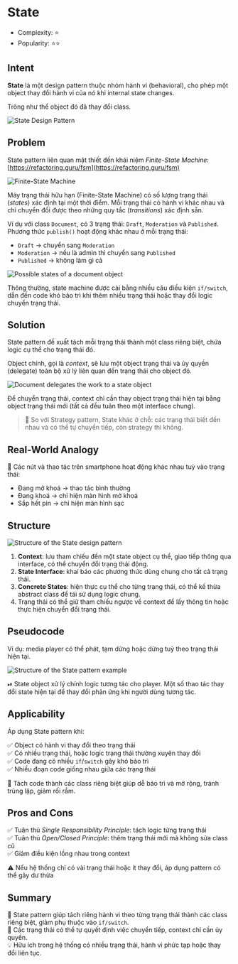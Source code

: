 # State
- Complexity: ⭐
- Popularity: ⭐⭐
## Intent

**State** là một design pattern thuộc nhóm hành vi (behavioral), cho phép một object thay đổi hành vi của nó khi internal state changes.

Trông như thể object đó đã thay đổi class.

![State Design Pattern](https://refactoring.guru/images/patterns/content/state/state-en.png)

## Problem

State pattern liên quan mật thiết đến khái niệm _Finite-State Machine_: [https://refactoring.guru/fsm](https://refactoring.guru/fsm)

![Finite-State Machine](https://refactoring.guru/images/patterns/diagrams/state/problem1.png)

Máy trạng thái hữu hạn (Finite-State Machine) có số lượng trạng thái (_states_) xác định tại một thời điểm. Mỗi trạng thái có hành vi khác nhau và chỉ chuyển đổi được theo những quy tắc (_transitions_) xác định sẵn.

Ví dụ với class `Document`, có 3 trạng thái: `Draft`, `Moderation` và `Published`. Phương thức `publish()` hoạt động khác nhau ở mỗi trạng thái:

- `Draft` → chuyển sang `Moderation`
- `Moderation` → nếu là admin thì chuyển sang `Published`
- `Published` → không làm gì cả

![Possible states of a document object](https://refactoring.guru/images/patterns/diagrams/state/problem2-en.png)

Thông thường, state machine được cài bằng nhiều câu điều kiện `if/switch`, dẫn đến code khó bảo trì khi thêm nhiều trạng thái hoặc thay đổi logic chuyển trạng thái.

## Solution

State pattern đề xuất tách mỗi trạng thái thành một class riêng biệt, chứa logic cụ thể cho trạng thái đó.

Object chính, gọi là _context_, sẽ lưu một object trạng thái và ủy quyền (delegate) toàn bộ xử lý liên quan đến trạng thái cho object đó.

![Document delegates the work to a state object](https://refactoring.guru/images/patterns/diagrams/state/solution-en.png)

Để chuyển trạng thái, context chỉ cần thay object trạng thái hiện tại bằng object trạng thái mới (tất cả đều tuân theo một interface chung).

> 🔀 So với Strategy pattern, State khác ở chỗ: các trạng thái biết đến nhau và có thể tự chuyển tiếp, còn strategy thì không.

## Real-World Analogy

📱 Các nút và thao tác trên smartphone hoạt động khác nhau tuỳ vào trạng thái:

- Đang mở khoá → thao tác bình thường
- Đang khoá → chỉ hiện màn hình mở khoá
- Sắp hết pin → chỉ hiện màn hình sạc

## Structure

![Structure of the State design pattern](https://refactoring.guru/images/patterns/diagrams/state/structure-en-indexed.png)

1. **Context**: lưu tham chiếu đến một state object cụ thể, giao tiếp thông qua interface, có thể chuyển đổi trạng thái động.
2. **State Interface**: khai báo các phương thức dùng chung cho tất cả trạng thái.
3. **Concrete States**: hiện thực cụ thể cho từng trạng thái, có thể kế thừa abstract class để tái sử dụng logic chung.
4. Trạng thái có thể giữ tham chiếu ngược về context để lấy thông tin hoặc thực hiện chuyển đổi trạng thái.

## Pseudocode

Ví dụ: media player có thể phát, tạm dừng hoặc dừng tuỳ theo trạng thái hiện tại.

![Structure of the State pattern example](https://refactoring.guru/images/patterns/diagrams/state/example.png)

⏯ State object xử lý chính logic tương tác cho player. Một số thao tác thay đổi state hiện tại để thay đổi phản ứng khi người dùng tương tác.

## Applicability

Áp dụng State pattern khi:

✅ Object có hành vi thay đổi theo trạng thái  
✅ Có nhiều trạng thái, hoặc logic trạng thái thường xuyên thay đổi  
✅ Code đang có nhiều `if`/`switch` gây khó bảo trì  
✅ Nhiều đoạn code giống nhau giữa các trạng thái

🎯 Tách code thành các class riêng biệt giúp dễ bảo trì và mở rộng, tránh trùng lặp, giảm rối rắm.

## Pros and Cons

✅ Tuân thủ _Single Responsibility Principle_: tách logic từng trạng thái  
✅ Tuân thủ _Open/Closed Principle_: thêm trạng thái mới mà không sửa class cũ  
✅ Giảm điều kiện lồng nhau trong context

⚠️ Nếu hệ thống chỉ có vài trạng thái hoặc ít thay đổi, áp dụng pattern có thể gây dư thừa

## Summary

🔁 State pattern giúp tách riêng hành vi theo từng trạng thái thành các class riêng biệt, giảm phụ thuộc vào `if/switch`.  
🔄 Các trạng thái có thể tự quyết định việc chuyển tiếp, context chỉ cần ủy quyền.  
💡 Hữu ích trong hệ thống có nhiều trạng thái, hành vi phức tạp hoặc thay đổi liên tục.
